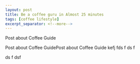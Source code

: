 ```yaml
---
layout: post
title: Be a coffee guru in Almost 25 minutes
tags: [coffee lifestyle]
excerpt_separator: <!--more-->
---
```

Post about Coffee Guide
<!--more-->
Post about Coffee GuidePost about Coffee Guide kefj 
fds f
ds f

ds f dsf
